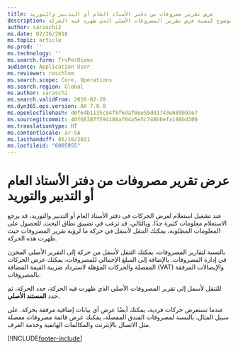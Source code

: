 ```yaml
---
title: عرض تقرير مصروفات من دفتر الأستاذ العام أو التدبير والتوريد
description: يوضح هذا الموضوع كيفية عرض تقرير المصروفات الأصلي الذي ظهرت فيه الحركة.
author: saraschi2
ms.date: 02/26/2018
ms.topic: article
ms.prod: ''
ms.technology: ''
ms.search.form: TrvPerDiems
audience: Application User
ms.reviewer: roschlom
ms.search.scope: Core, Operations
ms.search.region: Global
ms.author: saraschi
ms.search.validFrom: 2016-02-28
ms.dyn365.ops.version: AX 7.0.0
ms.openlocfilehash: d0f64b1135c94f8f6daf0ee59dd1743e689093e7
ms.sourcegitcommit: 40f68387f594180af64a5e5c748b6efa188bd300
ms.translationtype: HT
ms.contentlocale: ar-SA
ms.lasthandoff: 05/10/2021
ms.locfileid: "6005955"
---
```

# <a name="view-an-expense-report-from-general-ledger-or-procurement-and-sourcing"></a>عرض تقرير مصروفات من دفتر الأستاذ العام أو التدبير والتوريد

عند تشغيل استعلام لعرض الحركات في دفتر الأستاذ العام أو التدبير والتوريد، قد يرجع الاستعلام معلومات كثيرة جدًا. وبالتالي، قد ترغب في تضييق نطاق البحث. للحصول على المعلومات المطلوبة، يمكنك التنقل لأسفل في حركة ما لرؤية تقرير المصروفات حيث ظهرت هذه الحركة.

بالنسبة لتقارير المصروفات، يمكنك التنقل لأسفل من حركة إلى التقرير الأصلي المخزن في إدارة المصروفات. بالإضافة إلى المبلغ الإجمالي للمصروفات، يمكنك عرض الحركات المفصلة والحركات المؤهلة لاسترداد ضريبة القيمة المضافة (VAT) والإيصالات المرفقة بالمصروفات.

للتنقل لأسفل إلى تقرير المصروفات الأصلي الذي ظهرت فيه الحركة، حدد الحركة، ثم حدد **المستند الأصلي**.

عندما تستعرض حركات فردية، يمكنك أيضًا عرض أي بيانات إضافية مرفقة بحركة. على سبيل المثال، بالنسبة لمصروفات الفندق المفصلة، يمكنك عرض قائمة مصروفات مفصلة مثل الاتصال بالإنترنت والمكالمات الهاتفية وخدمة الغرف.


[!INCLUDE[footer-include](../includes/footer-banner.md)]